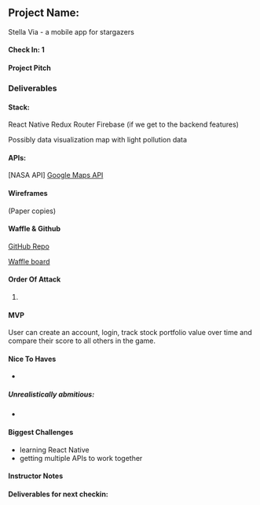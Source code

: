 ## Project Name:

Stella Via - a mobile app for stargazers

#### Check In: 1

#### Project Pitch



### Deliverables

#### Stack:

React Native
Redux
Router
Firebase (if we get to the backend features)

Possibly data visualization map with light pollution data


#### APIs:

[NASA API]
[Google Maps API](https://developers.google.com/maps/)


#### Wireframes

(Paper copies)

#### Waffle & Github

[GitHub Repo](https://github.com/katiescruggs/stella-via)

[Waffle board](https://waffle.io/katiescruggs/stella-via/settings/sources)

#### Order Of Attack

1. 

#### MVP

User can create an account, login, track stock portfolio value over time and compare their score to all others in the game. 

#### Nice To Haves

* 

##### Unrealistically abmitious: 
* 

#### Biggest Challenges
* learning React Native
* getting multiple APIs to work together 

#### Instructor Notes

#### Deliverables for next checkin:
